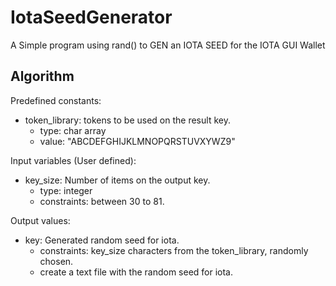 # IotaSeedGenerator
A Simple program using rand() to GEN an IOTA SEED for the IOTA GUI Wallet

## Algorithm

Predefined constants:
  - token_library: tokens to be used on the result key.
    - type: char array
    - value: "ABCDEFGHIJKLMNOPQRSTUVXYWZ9"

Input variables (User defined):
  - key_size: Number of items on the output key.
    - type: integer
    - constraints: between 30 to 81.

Output values:
  - key: Generated random seed for iota.
    - constraints: key_size characters from the token_library, randomly chosen.
    - create a text file with the random seed for iota.
    
